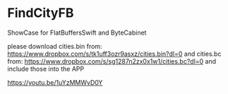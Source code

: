 # FindCityFB
ShowCase for FlatBuffersSwift and ByteCabinet

please download cities.bin from: https://www.dropbox.com/s/tk1uff3ozr9asxz/cities.bin?dl=0 
and cities.bc from: https://www.dropbox.com/s/sg1287n2zx0x1w1/cities.bc?dl=0
and include those into the APP

https://youtu.be/1uYzMMWvD0Y
